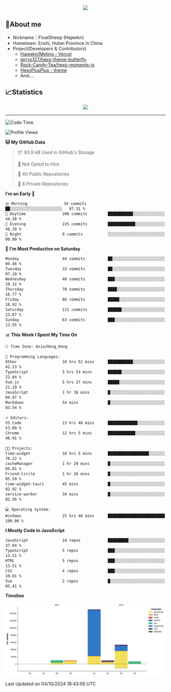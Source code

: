 <p align="center">
   <a href="https://git.io/typing-svg"><img src="https://readme-typing-svg.demolab.com?font=Fira+Code&pause=1000&color=F7DD11&center=true&vCenter=true&width=435&lines=Floating+in+the+clouds~;I'm+glad+to+meet+you+again" /></a>
</p>

## 🥱About me

- Nickname：FloatSheep (Hajeekn)
- Hometown: Enshi, Hubei Province in China
- Project(Developers & Contributors)
   - [Hajeekn/Meting - Vercel](https://github.com/hajeekn/vercel-meting)
   - [jerryc127/hexo-theme-butterfly](https://github.com/jerryc127/hexo-theme-butterfly)
   - [Rock-Candy-Tea/hexo-moments-js](https://github.com/Rock-Candy-Tea/hexo-moments-js)
   - [HexoPlusPlus - theme](https://github.com/HexoPlusPlus/HexoPlusPlus)
   - And....


## 📈Statistics

<div align="center">
<img src="https://github-readme-stats-git-masterrstaa-rickstaa.vercel.app/api?username=FloatSheep" />
</div>

---

<!--START_SECTION:waka-->
![Code Time](http://img.shields.io/badge/Code%20Time-215%20hrs%2013%20mins-blue)

![Profile Views](http://img.shields.io/badge/Profile%20Views-0-blue)

**🐱 My GitHub Data** 

> 📦 93.9 kB Used in GitHub's Storage 
 > 
> 🚫 Not Opted to Hire
 > 
> 📜 40 Public Repositories 
 > 
> 🔑 8 Private Repositories 
 > 
**I'm an Early 🐤** 

```text
🌞 Morning                34 commits          ██░░░░░░░░░░░░░░░░░░░░░░░   07.31 % 
🌆 Daytime                206 commits         ███████████░░░░░░░░░░░░░░   44.30 % 
🌃 Evening                225 commits         ████████████░░░░░░░░░░░░░   48.39 % 
🌙 Night                  0 commits           ░░░░░░░░░░░░░░░░░░░░░░░░░   00.00 % 
```
📅 **I'm Most Productive on Saturday** 

```text
Monday                   44 commits          ██░░░░░░░░░░░░░░░░░░░░░░░   09.46 % 
Tuesday                  33 commits          ██░░░░░░░░░░░░░░░░░░░░░░░   07.10 % 
Wednesday                48 commits          ███░░░░░░░░░░░░░░░░░░░░░░   10.32 % 
Thursday                 78 commits          ████░░░░░░░░░░░░░░░░░░░░░   16.77 % 
Friday                   88 commits          █████░░░░░░░░░░░░░░░░░░░░   18.92 % 
Saturday                 111 commits         ██████░░░░░░░░░░░░░░░░░░░   23.87 % 
Sunday                   63 commits          ███░░░░░░░░░░░░░░░░░░░░░░   13.55 % 
```


📊 **This Week I Spent My Time On** 

```text
🕑︎ Time Zone: Asia/Hong_Kong

💬 Programming Languages: 
Other                    10 hrs 52 mins      ███████████░░░░░░░░░░░░░░   42.23 % 
TypeScript               5 hrs 53 mins       ██████░░░░░░░░░░░░░░░░░░░   22.84 % 
Vue.js                   5 hrs 27 mins       █████░░░░░░░░░░░░░░░░░░░░   21.19 % 
JavaScript               1 hr 16 mins        █░░░░░░░░░░░░░░░░░░░░░░░░   04.97 % 
Markdown                 54 mins             █░░░░░░░░░░░░░░░░░░░░░░░░   03.54 % 

🔥 Editors: 
VS Code                  13 hrs 40 mins      █████████████░░░░░░░░░░░░   53.09 % 
Chrome                   12 hrs 5 mins       ████████████░░░░░░░░░░░░░   46.91 % 

🐱‍💻 Projects: 
time-widget              18 hrs 5 mins       ██████████████████░░░░░░░   70.22 % 
cacheManager             1 hr 29 mins        █░░░░░░░░░░░░░░░░░░░░░░░░   05.81 % 
Friend-Circle            1 hr 26 mins        █░░░░░░░░░░░░░░░░░░░░░░░░   05.59 % 
time-widget-tauri        45 mins             █░░░░░░░░░░░░░░░░░░░░░░░░   02.92 % 
service-worker           39 mins             █░░░░░░░░░░░░░░░░░░░░░░░░   02.56 % 

💻 Operating System: 
Windows                  25 hrs 46 mins      █████████████████████████   100.00 % 
```

**I Mostly Code in JavaScript** 

```text
JavaScript               14 repos            █████████░░░░░░░░░░░░░░░░   37.84 % 
TypeScript               5 repos             ███░░░░░░░░░░░░░░░░░░░░░░   13.51 % 
HTML                     5 repos             ███░░░░░░░░░░░░░░░░░░░░░░   13.51 % 
CSS                      4 repos             ███░░░░░░░░░░░░░░░░░░░░░░   10.81 % 
Vue                      2 repos             █░░░░░░░░░░░░░░░░░░░░░░░░   05.41 % 
```



**Timeline**

![Lines of Code chart](https://raw.githubusercontent.com/FloatSheep/FloatSheep/main/assets/bar_graph.png)


 Last Updated on 04/10/2024 18:43:56 UTC
<!--END_SECTION:waka-->

